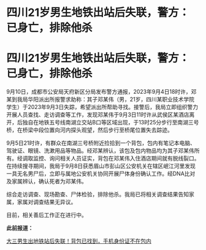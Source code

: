 # 四川21岁男生地铁出站后失联，警方：已身亡，排除他杀

# 四川21岁男生地铁出站后失联，警方：已身亡，排除他杀

9月10日，成都市公安局天府新区分局发布警方通报，2023年9月4日18时许，邓某到我局华阳派出所报警求助称：其子邓某伟（男，21岁，四川某职业技术学院学生）于2023年9月3日失踪，希望派出所帮助寻找。接警后，我局立即组织警力开展人员查找、走访调查等工作，发现邓某伟于9月3日11时许从武侯区某酒店离开，后独自在地铁五号线南湖立交站B口等区域出现，于13时25分步行至南湖三号桥，在桥梁中段位置向河内探头观望，然后步行至桥尾位置失去踪迹。

9月5日21时许，有群众在南湖三号桥附近捡拾到一个背包，包内有笔记本电脑、驾驶证、眼镜、洗漱用品等物品。经邓某辨认，该包及包内物品均为其子邓某伟所有。经调取监控、询问相关人员证实，背包在邓某伟入住酒店期间就有脱线裂口。在持续搜寻期间，我局于9月8日获悉眉山市彭山区公安机关在辖区岷江河里发现一具无名男尸后，立即与属地公安机关协同开展尸体身份确认工作。经DNA比对及家属辨认，确认死者为邓某伟。

综合走访调查、现场勘查、尸体检验，排除他杀。我局已将相关调查结果告知家属，家属对调查结果无异议。

目前，相关善后工作正在进行中。

**此前报道：**

[ 大三男生出地铁站后失联！背包已找到，手机身份证不在包内](https://new.qq.com/rain/a/20230909A019N500)

